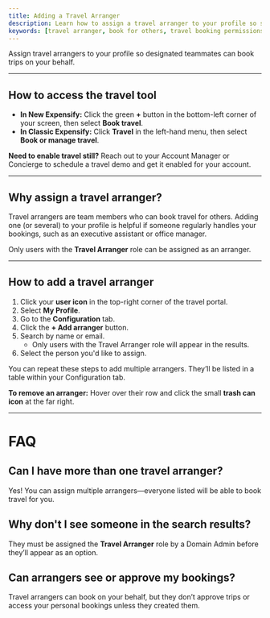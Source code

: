 ```yaml
---
title: Adding a Travel Arranger
description: Learn how to assign a travel arranger to your profile so someone else can book travel on your behalf.
keywords: [travel arranger, book for others, travel booking permissions, travel configuration, expensify travel, classic, new expensify]
---
```


<div id="new-expensify" markdown="1">

Assign travel arrangers to your profile so designated teammates can book trips on your behalf. 

---

## How to access the travel tool

- **In New Expensify:** Click the green **+** button in the bottom-left corner of your screen, then select **Book travel**.
- **In Classic Expensify:** Click **Travel** in the left-hand menu, then select **Book or manage travel**.

**Need to enable travel still?** Reach out to your Account Manager or Concierge to schedule a travel demo and get it enabled for your account.

---

## Why assign a travel arranger?

Travel arrangers are team members who can book travel for others. Adding one (or several) to your profile is helpful if someone regularly handles your bookings, such as an executive assistant or office manager.

Only users with the **Travel Arranger** role can be assigned as an arranger.

---

## How to add a travel arranger

1. Click your **user icon** in the top-right corner of the travel portal.
2. Select **My Profile**.
3. Go to the **Configuration** tab.
4. Click the **+ Add arranger** button.
5. Search by name or email.
   - Only users with the Travel Arranger role will appear in the results.
6. Select the person you'd like to assign.

You can repeat these steps to add multiple arrangers. They’ll be listed in a table within your Configuration tab.

**To remove an arranger:** Hover over their row and click the small **trash can icon** at the far right.

---

# FAQ

## Can I have more than one travel arranger?
Yes! You can assign multiple arrangers—everyone listed will be able to book travel for you.

## Why don't I see someone in the search results?
They must be assigned the **Travel Arranger** role by a Domain Admin before they’ll appear as an option.

## Can arrangers see or approve my bookings?
Travel arrangers can book on your behalf, but they don’t approve trips or access your personal bookings unless they created them.

</div>
